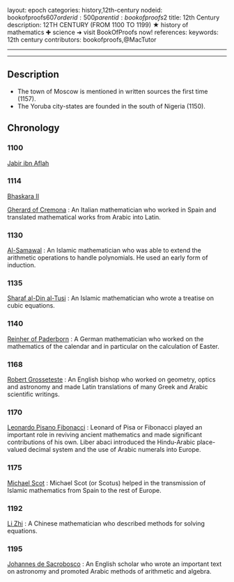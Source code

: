 layout: epoch
categories: history,12th-century
nodeid: bookofproofs$607
orderid: 500
parentid: bookofproofs$2
title: 12th Century
description: 12TH CENTURY (FROM 1100 TO 1199) ★ history of mathematics ✚ science ➜ visit BookOfProofs now!
references: 
keywords: 12th century
contributors: bookofproofs,@MacTutor


---


---
## Description 
* The town of Moscow is mentioned in written sources the first time (1157).
* The Yoruba city-states are founded in the south of Nigeria (1150).

## Chronology

### 1100
<a href="https://mathshistory.st-andrews.ac.uk/Biographies/Jabir_ibn_Aflah/">Jabir ibn Aflah</a>

### 1114
<a href="https://mathshistory.st-andrews.ac.uk/Biographies/Bhaskara_II/">Bhaskara II</a>

<a href="https://mathshistory.st-andrews.ac.uk/Biographies/Gherard/">Gherard of Cremona</a>
: An Italian mathematician who worked in Spain and translated mathematical works from Arabic into Latin.

### 1130
<a href="https://mathshistory.st-andrews.ac.uk/Biographies/Al-Samawal/">Al-Samawal</a>
: An Islamic mathematician who was able to extend the arithmetic operations to handle polynomials. He used an early form of induction.

### 1135
<a href="https://mathshistory.st-andrews.ac.uk/Biographies/Al-Tusi_Sharaf/">Sharaf al-Din al-Tusi</a>
: An Islamic mathematician who wrote a treatise on cubic equations.

### 1140
<a href="https://mathshistory.st-andrews.ac.uk/Biographies/Reinher/">Reinher of Paderborn</a>
: A German mathematician who worked on the mathematics of the calendar and in particular on the calculation of Easter.

### 1168
<a href="https://mathshistory.st-andrews.ac.uk/Biographies/Grosseteste/">Robert Grosseteste</a>
: An English bishop who worked on geometry, optics and astronomy and made Latin translations of many Greek and Arabic scientific writings.

### 1170
<a href="https://mathshistory.st-andrews.ac.uk/Biographies/Fibonacci/">Leonardo Pisano Fibonacci</a>
: Leonard of Pisa or Fibonacci played an important role in reviving ancient mathematics and made significant contributions of his own. Liber abaci introduced the Hindu-Arabic place-valued decimal system and the use of Arabic numerals into Europe.

### 1175
<a href="https://mathshistory.st-andrews.ac.uk/Biographies/Scot/">Michael Scot</a>
: Michael Scot (or Scotus) helped in the transmission of Islamic mathematics from Spain to the rest of Europe.

### 1192
<a href="https://mathshistory.st-andrews.ac.uk/Biographies/Li_Zhi/">Li Zhi</a>
: A Chinese mathematician who described methods for solving equations.

### 1195
<a href="https://mathshistory.st-andrews.ac.uk/Biographies/Sacrobosco/">Johannes de Sacrobosco</a>
: An English scholar who wrote an important text on astronomy and promoted Arabic methods of arithmetic and algebra.

